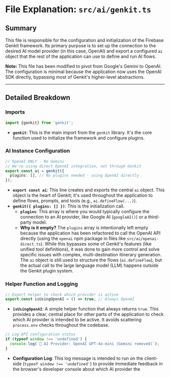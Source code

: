 
# File Explanation: `src/ai/genkit.ts`

## Summary

This file is responsible for the configuration and initialization of the Firebase Genkit framework. Its primary purpose is to set up the connection to the desired AI model provider (in this case, OpenAI) and export a configured `ai` object that the rest of the application can use to define and run AI flows.

**Note:** This file has been modified to pivot from Google's Gemini to OpenAI. The configuration is minimal because the application now uses the OpenAI SDK directly, bypassing most of Genkit's higher-level abstractions.

---

## Detailed Breakdown

### Imports

```typescript
import {genkit} from 'genkit';
```
- **`genkit`**: This is the main import from the `genkit` library. It's the core function used to initialize the framework and configure plugins.

### AI Instance Configuration

```typescript
// OpenAI ONLY - No Gemini
// We're using direct OpenAI integration, not through Genkit
export const ai = genkit({
  plugins: [], // No plugins needed - using OpenAI directly
});
```
- **`export const ai`**: This line creates and exports the central `ai` object. This object is the heart of Genkit; it's used throughout the application to define flows, prompts, and tools (e.g., `ai.defineFlow(...)`).
- **`genkit({ plugins: [] })`**: This is the initialization call.
    - **`plugins`**: This array is where you would typically configure the connection to an AI provider, like Google AI (`googleAI()`) or a third-party model.
    - **Why is it empty?** The `plugins` array is intentionally left empty because the application has been refactored to call the OpenAI API directly (using the `openai` npm package in files like `src/ai/openai-direct.ts`). While this bypasses some of Genkit's features (like unified tool definitions), it was done to gain more control and solve specific issues with complex, multi-destination itinerary generation. The `ai` object is still used to structure the flows (`ai.defineFlow`), but the actual call to the large language model (LLM) happens outside the Genkit plugin system.

### Helper Function and Logging

```typescript
// Export helper to check which provider is active
export const isUsingOpenAI = () => true; // Always OpenAI
```
- **`isUsingOpenAI`**: A simple helper function that always returns `true`. This provides a clear, central place for other parts of the application to check which AI provider is intended to be active. It avoids scattering `process.env` checks throughout the codebase.

```typescript
// Log API configuration status
if (typeof window !== 'undefined') {
  console.log(`🤖 AI Provider: OpenAI GPT-4o-mini (Gemini removed)`);
}
```
- **Configuration Log**: This log message is intended to run on the client-side (`typeof window !== 'undefined'`) to provide immediate feedback in the browser's developer console about which AI provider the